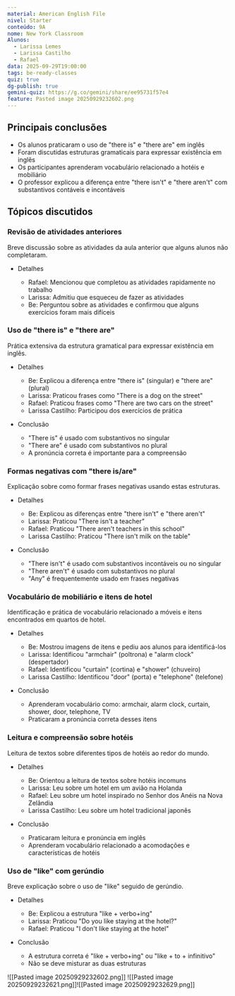 ```yaml
---
material: American English File
nivel: Starter
conteúdo: 9A
nome: New York Classroom
Alunos:
  - Larissa Lemes
  - Larissa Castilho
  - Rafael
data: 2025-09-29T19:00:00
tags: be-ready-classes
quiz: true
dg-publish: true
gemini-quiz: https://g.co/gemini/share/ee95731f57e4
feature: Pasted image 20250929232602.png
---
```

## Principais conclusões

- Os alunos praticaram o uso de "there is" e "there are" em inglês
- Foram discutidas estruturas gramaticais para expressar existência em inglês
- Os participantes aprenderam vocabulário relacionado a hotéis e mobiliário
- O professor explicou a diferença entre "there isn't" e "there aren't" com substantivos contáveis e incontáveis

## Tópicos discutidos

### Revisão de atividades anteriores

Breve discussão sobre as atividades da aula anterior que alguns alunos não completaram.

- Detalhes
    
    - Rafael: Mencionou que completou as atividades rapidamente no trabalho
    - Larissa: Admitiu que esqueceu de fazer as atividades
    - Be: Perguntou sobre as atividades e confirmou que alguns exercícios foram mais difíceis

### Uso de "there is" e "there are"

Prática extensiva da estrutura gramatical para expressar existência em inglês.

- Detalhes
    
    - Be: Explicou a diferença entre "there is" (singular) e "there are" (plural)
    - Larissa: Praticou frases como "There is a dog on the street"
    - Rafael: Praticou frases como "There are two cars on the street"
    - Larissa Castilho: Participou dos exercícios de prática
- Conclusão
    
    - "There is" é usado com substantivos no singular
    - "There are" é usado com substantivos no plural
    - A pronúncia correta é importante para a compreensão

### Formas negativas com "there is/are"

Explicação sobre como formar frases negativas usando estas estruturas.

- Detalhes
    
    - Be: Explicou as diferenças entre "there isn't" e "there aren't"
    - Larissa: Praticou "There isn't a teacher"
    - Rafael: Praticou "There aren't teachers in this school"
    - Larissa Castilho: Praticou "There isn't milk on the table"
- Conclusão
    
    - "There isn't" é usado com substantivos incontáveis ou no singular
    - "There aren't" é usado com substantivos no plural
    - "Any" é frequentemente usado em frases negativas

### Vocabulário de mobiliário e itens de hotel

Identificação e prática de vocabulário relacionado a móveis e itens encontrados em quartos de hotel.

- Detalhes
    
    - Be: Mostrou imagens de itens e pediu aos alunos para identificá-los
    - Larissa: Identificou "armchair" (poltrona) e "alarm clock" (despertador)
    - Rafael: Identificou "curtain" (cortina) e "shower" (chuveiro)
    - Larissa Castilho: Identificou "door" (porta) e "telephone" (telefone)
- Conclusão
    
    - Aprenderam vocabulário como: armchair, alarm clock, curtain, shower, door, telephone, TV
    - Praticaram a pronúncia correta desses itens

### Leitura e compreensão sobre hotéis

Leitura de textos sobre diferentes tipos de hotéis ao redor do mundo.

- Detalhes
    
    - Be: Orientou a leitura de textos sobre hotéis incomuns
    - Larissa: Leu sobre um hotel em um avião na Holanda
    - Rafael: Leu sobre um hotel inspirado no Senhor dos Anéis na Nova Zelândia
    - Larissa Castilho: Leu sobre um hotel tradicional japonês
- Conclusão
    
    - Praticaram leitura e pronúncia em inglês
    - Aprenderam vocabulário relacionado a acomodações e características de hotéis

### Uso de "like" com gerúndio

Breve explicação sobre o uso de "like" seguido de gerúndio.

- Detalhes
    
    - Be: Explicou a estrutura "like + verbo+ing"
    - Larissa: Praticou "Do you like staying at the hotel?"
    - Rafael: Praticou "I don't like staying at the hotel"
- Conclusão
    
    - A estrutura correta é "like + verbo+ing" ou "like + to + infinitivo"
    - Não se deve misturar as duas estruturas

![[Pasted image 20250929232602.png]]
![[Pasted image 20250929232621.png]]![[Pasted image 20250929232629.png]]